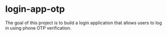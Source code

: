 # login-app-otp
The goal of this project is to build a login application that allows users to log in using phone OTP verification. 
